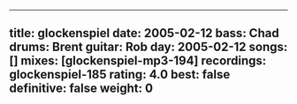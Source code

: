 
---
title: glockenspiel
date: 2005-02-12
bass:	Chad
drums:	Brent
guitar:	Rob
day: 2005-02-12
songs: []
mixes: [glockenspiel-mp3-194]
recordings: glockenspiel-185
rating: 4.0
best: false
definitive: false
weight: 0
---
